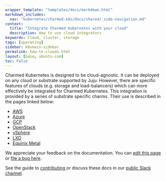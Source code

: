```yaml
---
wrapper_template: "templates/docs/markdown.html"
markdown_includes:
  nav: "kubernetes/charmed-k8s/docs/shared/_side-navigation.md"
context:
  title: "Integrate Charmed Kubernetes with your cloud"
  description: How to use cloud integrators
keywords: Cloud, cluster, storage
tags: [operating]
sidebar: k8smain-sidebar
permalink: how-to-clouds.html
layout: [base, ubuntu-com]
toc: False
---
```


Charmed Kubernetes is designed to be cloud-agnostic. It can be deployed on any cloud or substrate supported by Juju. However, there are specific features of clouds (e.g. storage and load-balancers) which can more effectively be integrated for Charmed Kubernetes. This integration is provided by a series of substrate specific charms. Their use is described in the pages linked below:

- [AWS](/kubernetes/charmed-k8s/docs/aws-integration)
- [Azure](/kubernetes/charmed-k8s/docs/azure-integration)
- [GCP](/kubernetes/charmed-k8s/docs/gcp-integration)
- [OpenStack](/kubernetes/charmed-k8s/docs/openstack-integration)
- [vSphere](/kubernetes/charmed-k8s/docs/vsphere-integration)
- [LXD](/kubernetes/charmed-k8s/docs/install-local)
- [Equinix Metal](/kubernetes/charmed-k8s/docs/equinix)


<!-- FEEDBACK -->
<div class="p-notification--information">
  <div class="p-notification__content">
    <p class="p-notification__message">We appreciate your feedback on the documentation. You can
    <a href="https://github.com/charmed-kubernetes/kubernetes-docs/edit/main/pages/k8s/how-to-clouds.md" >edit this page</a>
    or
    <a href="https://github.com/charmed-kubernetes/kubernetes-docs/issues/new">file a bug here</a>.</p>
    <p>See the guide to <a href="/kubernetes/charmed-k8s/docs/how-to-contribute"> contributing </a> or discuss these docs in our <a href="https://kubernetes.slack.com/archives/CG1V2CAMB"> public Slack  channel</a>.</p>
  </div>
</div>
